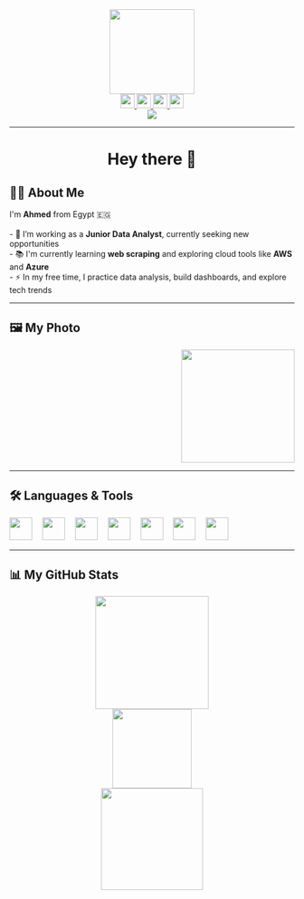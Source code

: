 <!-- صورة متحركة في الأعلى -->
<div align="center">
  <img height="150" src="https://media.giphy.com/media/M9gbBd9nbDrOTu1Mqx/giphy.gif" />
</div>

<!-- روابط التواصل الاجتماعي -->
<div align="center">
  <a href="https://www.linkedin.com/in/ahmed-nasr-51b0242a4" target="_blank">
    <img src="https://img.shields.io/static/v1?message=LinkedIn&logo=linkedin&color=0077B5&logoColor=white&style=for-the-badge" height="25" />
  </a>
  <a href="https://x.com/mdnr133049" target="_blank">
    <img src="https://img.shields.io/static/v1?message=Twitter&logo=twitter&color=1DA1F2&logoColor=white&style=for-the-badge" height="25" />
  </a>
  <a href="https://www.facebook.com/01027691032u" target="_blank">
    <img src="https://img.shields.io/static/v1?message=Facebook&logo=facebook&color=1877F2&logoColor=white&style=for-the-badge" height="25" />
  </a>
  <a href="https://wa.me/201097926425" target="_blank">
    <img src="https://img.shields.io/static/v1?message=Whatsapp&logo=whatsapp&color=25D366&logoColor=white&style=for-the-badge" height="25" />
  </a>
</div>

<!-- زوار الصفحة -->
<div align="center">
  <img src="https://visitor-badge.laobi.icu/badge?page_id=nasr-analyst.nasr-analyst&" />
</div>

---

<h1 align="center">Hey there 👋</h1>

## 👩‍💻 About Me

<p align="left">
  I'm <strong>Ahmed</strong> from Egypt 🇪🇬<br><br>
  - 🔭 I’m working as a <strong>Junior Data Analyst</strong>, currently seeking new opportunities<br>
  - 📚 I'm currently learning <strong>web scraping</strong> and exploring cloud tools like <strong>AWS</strong> and <strong>Azure</strong><br>
  - ⚡ In my free time, I practice data analysis, build dashboards, and explore tech trends
</p>

---

## 🖼 My Photo

<div align="right">
  <!-- ضع هنا صورتك -->
  <img src="ضع_هنا_رابط_الصورة_بتاعتك" height="200" />
</div>

---

## 🛠️ Languages & Tools

<div align="left">
  <img src="https://cdn.jsdelivr.net/gh/devicons/devicon/icons/mysql/mysql-original.svg" height="40" />
  <img width="10"/>
  <img src="https://cdn.jsdelivr.net/gh/devicons/devicon/icons/vscode/vscode-original.svg" height="40" />
  <img width="10"/>
  <img src="https://cdn.jsdelivr.net/gh/devicons/devicon/icons/python/python-original.svg" height="40" />
  <img width="10"/>
  <img src="https://cdn.jsdelivr.net/gh/devicons/devicon/icons/amazonwebservices/amazonwebservices-line-wordmark.svg" height="40" />
  <img width="10"/>
  <img src="https://cdn.jsdelivr.net/gh/devicons/devicon/icons/azure/azure-original.svg" height="40" />
  <img width="10"/>

  <!-- صورتين إضافيتين تختارهم -->
  <img src="رابط_الصورة_الأولى" height="40" />
  <img width="10"/>
  <img src="رابط_الصورة_الثانية" height="40" />
</div>

---

## 📊 My GitHub Stats

<div align="center">
  <img src="https://github-readme-stats.vercel.app/api?username=nasr-analyst&show_icons=true&count_private=true&theme=dracula&hide_border=false" height="200" />
  <br>
  <img src="https://github-readme-stats.vercel.app/api/top-langs?username=nasr-analyst&layout=compact&theme=dracula&langs_count=6&hide_border=false" height="140" />
  <br>
  <img src="https://streak-stats.demolab.com?user=nasr-analyst&theme=dark&hide_border=false&border_radius=5" height="180" />
</div>
